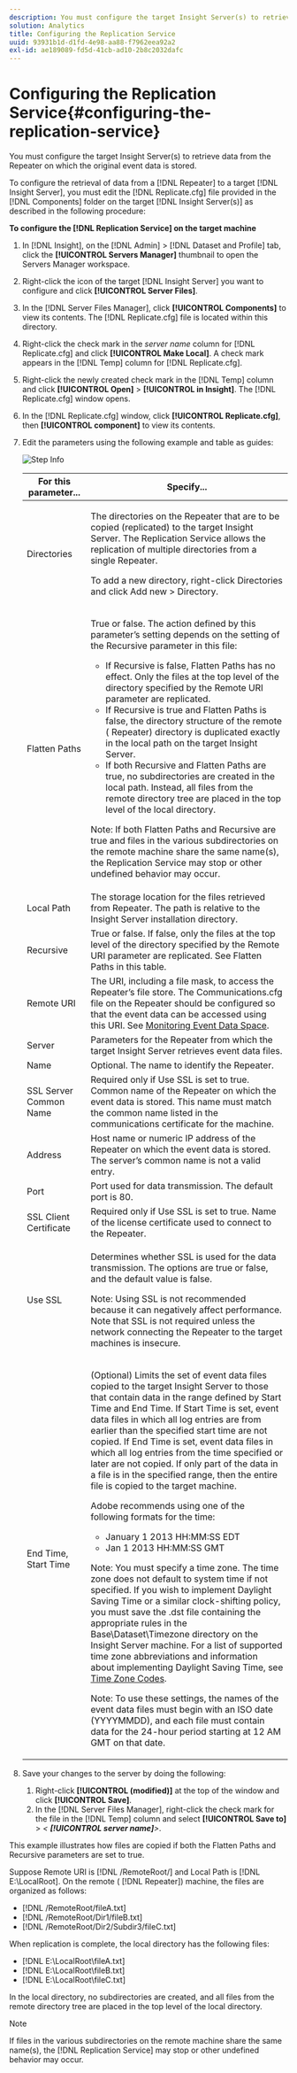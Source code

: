 ```yaml
---
description: You must configure the target Insight Server(s) to retrieve data from the Repeater on which the original event data is stored.
solution: Analytics
title: Configuring the Replication Service
uuid: 93931b1d-d1fd-4e98-aa88-f7962eea92a2
exl-id: ae189089-fd5d-41cb-ad10-2b8c2032dafc
---
```

# Configuring the Replication Service{#configuring-the-replication-service}

You must configure the target Insight Server(s) to retrieve data from the Repeater on which the original event data is stored.

To configure the retrieval of data from a [!DNL Repeater] to a target [!DNL Insight Server], you must edit the [!DNL Replicate.cfg] file provided in the [!DNL Components] folder on the target [!DNL Insight Server(s)] as described in the following procedure:

**To configure the [!DNL Replication Service] on the target machine** 

1. In [!DNL Insight], on the [!DNL Admin] > [!DNL Dataset and Profile] tab, click the **[!UICONTROL Servers Manager]** thumbnail to open the Servers Manager workspace.
1. Right-click the icon of the target [!DNL Insight Server] you want to configure and click **[!UICONTROL Server Files]**.
1. In the [!DNL Server Files Manager], click **[!UICONTROL Components]** to view its contents. The [!DNL Replicate.cfg] file is located within this directory.
1. Right-click the check mark in the *server name* column for [!DNL Replicate.cfg] and click **[!UICONTROL Make Local]**. A check mark appears in the [!DNL Temp] column for [!DNL Replicate.cfg].
1. Right-click the newly created check mark in the [!DNL Temp] column and click **[!UICONTROL Open]** > **[!UICONTROL in Insight]**. The [!DNL Replicate.cfg] window opens.
1. In the [!DNL Replicate.cfg] window, click **[!UICONTROL Replicate.cfg]**, then **[!UICONTROL component]** to view its contents.
1. Edit the parameters using the following example and table as guides:

   ![Step Info](assets/cfg_ReplicateFile.png)

   <table id="table_F32D4BFA2D834BBB81DF8F84417CA969"> 
   <thead> 
   <tr> 
      <th colname="col1" class="entry"> For this parameter... </th> 
      <th colname="col2" class="entry"> Specify... </th> 
   </tr> 
   </thead>
   <tbody> 
   <tr> 
      <td colname="col1"> Directories </td> 
      <td colname="col2"> <p>The directories on the <span class="wintitle"> Repeater</span> that are to be copied (replicated) to the target <span class="keyword"> Insight Server</span>. The <span class="wintitle"> Replication Service</span> allows the replication of multiple directories from a single <span class="wintitle"> Repeater</span>. </p> <p>To add a new directory, right-click <span class="uicontrol"> Directories</span> and click <span class="uicontrol"> Add new</span> &gt; <span class="uicontrol"> Directory</span>. </p> </td> 
   </tr> 
   <tr> 
      <td colname="col1"> Flatten Paths </td> 
      <td colname="col2"> <p>True or false. The action defined by this parameter’s setting depends on the setting of the Recursive parameter in this file: 
      <ul id="ul_D4BF3C22FBEF41C290ED938EB57E0F27">
      <li id="li_CB85E5AF9E1B4441AA38C2DB8D4F1800">If Recursive is false, Flatten Paths has no effect. Only the files at the top level of the directory specified by the Remote URI parameter are replicated. </li>
      <li id="li_8FDB351102344E3995035557445354BB">If Recursive is true and Flatten Paths is false, the directory structure of the remote (<span class="wintitle"> Repeater</span>) directory is duplicated exactly in the local path on the target <span class="keyword"> Insight Server</span>. </li>
      <li id="li_3114B191C73744658799E112C61AB004">If both Recursive and Flatten Paths are true, no subdirectories are created in the local path. Instead, all files from the remote directory tree are placed in the top level of the local directory. </li>
      </ul></p> <p> <p>Note: If both Flatten Paths and Recursive are true and files in the various subdirectories on the remote machine share the same name(s), the <span class="wintitle"> Replication Service</span> may stop or other undefined behavior may occur. </p> </p> </td> 
   </tr> 
   <tr> 
      <td colname="col1"> Local Path </td> 
      <td colname="col2">The storage location for the files retrieved from <span class="wintitle"> Repeater</span>. The path is relative to the <span class="keyword"> Insight Server</span> installation directory. </td> 
   </tr> 
   <tr> 
      <td colname="col1"> Recursive </td> 
      <td colname="col2"> True or false. If false, only the files at the top level of the directory specified by the Remote URI parameter are replicated. See Flatten Paths in this table. </td> 
   </tr> 
   <tr> 
      <td colname="col1"> Remote URI </td> 
      <td colname="col2">The URI, including a file mask, to access the <span class="wintitle"> Repeater’s</span> file store. The <span class="filepath"> Communications.cfg</span> file on the <span class="wintitle"> Repeater</span> should be configured so that the event data can be accessed using this URI. See <a href="../../../home/c-inst-svr/c-admin-inst-svr/c-mntr-disk-spc/t-mntr-evt-data-spc.md#task-a54d4bd16b96437f943cd09e5d848440"> Monitoring Event Data Space</a>. </td> 
   </tr> 
   <tr> 
      <td colname="col1"> Server </td> 
      <td colname="col2">Parameters for the <span class="wintitle"> Repeater</span> from which the target <span class="keyword"> Insight Server</span> retrieves event data files. </td> 
   </tr> 
   <tr> 
      <td colname="col1"> Name </td> 
      <td colname="col2">Optional. The name to identify the <span class="wintitle"> Repeater</span>. </td> 
   </tr> 
   <tr> 
      <td colname="col1"> SSL Server Common Name </td> 
      <td colname="col2">Required only if Use SSL is set to true. Common name of the <span class="wintitle"> Repeater</span> on which the event data is stored. This name must match the common name listed in the communications certificate for the machine. </td> 
   </tr> 
   <tr> 
      <td colname="col1"> Address </td> 
      <td colname="col2">Host name or numeric IP address of the <span class="wintitle"> Repeater</span> on which the event data is stored. The server’s common name is not a valid entry. </td> 
   </tr> 
   <tr> 
      <td colname="col1"> Port </td> 
      <td colname="col2"> Port used for data transmission. The default port is 80. </td> 
   </tr> 
   <tr> 
      <td colname="col1"> SSL Client Certificate </td> 
      <td colname="col2">Required only if Use SSL is set to true. Name of the license certificate used to connect to the <span class="wintitle"> Repeater</span>. </td> 
   </tr> 
   <tr> 
      <td colname="col1"> Use SSL </td> 
      <td colname="col2"> <p>Determines whether SSL is used for the data transmission. The options are true or false, and the default value is false. </p> <p> <p>Note: Using SSL is not recommended because it can negatively affect performance. Note that SSL is not required unless the network connecting the <span class="wintitle"> Repeater</span> to the target machines is insecure. </p> </p> </td> 
   </tr> 
   <tr> 
      <td colname="col1"> End Time, Start Time </td> 
      <td colname="col2"> <p>(Optional) Limits the set of event data files copied to the target <span class="keyword"> Insight Server</span> to those that contain data in the range defined by Start Time and End Time. If Start Time is set, event data files in which all log entries are from earlier than the specified start time are not copied. If End Time is set, event data files in which all log entries from the time specified or later are not copied. If only part of the data in a file is in the specified range, then the entire file is copied to the target machine. </p> <p>Adobe recommends using one of the following formats for the time: 
      <ul id="ul_AE15A159A4C043398B37AD56FDFD9DCA">
      <li id="li_4DEF0F13D13E43E39CBD1A0F32765F32">January 1 2013 HH:MM:SS EDT </li>
      <li id="li_E3275312E93D4C1FAA028543DC21B51A">Jan 1 2013 HH:MM:SS GMT </li>
      </ul></p> <p> <p>Note: You must specify a time zone. The time zone does not default to system time if not specified. If you wish to implement Daylight Saving Time or a similar clock-shifting policy, you must save the <span class="filepath"> .dst</span> file containing the appropriate rules in the Base\Dataset\Timezone directory on the <span class="keyword"> Insight Server</span> machine. For a list of supported time zone abbreviations and information about implementing Daylight Saving Time, see <a href="../../../home/c-inst-svr/c-time-zn-cds.md#concept-eed5ba32d5d347cf94b76db83b29f211"> Time Zone Codes</a>. </p> </p> <p> <p>Note:  To use these settings, the names of the event data files must begin with an ISO date (YYYYMMDD), and each file must contain data for the 24-hour period starting at 12 AM GMT on that date. </p> </p> </td> 
   </tr> 
   </tbody> 
   </table>

1. Save your changes to the server by doing the following:

    1. Right-click **[!UICONTROL (modified)]** at the top of the window and click **[!UICONTROL Save]**. 
    1. In the [!DNL Server Files Manager], right-click the check mark for the file in the [!DNL Temp] column and select **[!UICONTROL Save to]** > *< **[!UICONTROL server name]**>*.

<!-- <a id="example_A60DE2383CA341DCB512E52DE76ADA89"></a> -->

This example illustrates how files are copied if both the Flatten Paths and Recursive parameters are set to true.

Suppose Remote URI is [!DNL /RemoteRoot/] and Local Path is [!DNL E:\LocalRoot\]. On the remote ( [!DNL Repeater]) machine, the files are organized as follows:

* [!DNL /RemoteRoot/fileA.txt]
* [!DNL /RemoteRoot/Dir1/fileB.txt]
* [!DNL /RemoteRoot/Dir2/Subdir3/fileC.txt]

When replication is complete, the local directory has the following files:

* [!DNL E:\LocalRoot\fileA.txt] 
* [!DNL E:\LocalRoot\fileB.txt] 
* [!DNL E:\LocalRoot\fileC.txt]

In the local directory, no subdirectories are created, and all files from the remote directory tree are placed in the top level of the local directory.

>[!NOTE]
>
>If files in the various subdirectories on the remote machine share the same name(s), the [!DNL Replication Service] may stop or other undefined behavior may occur.
